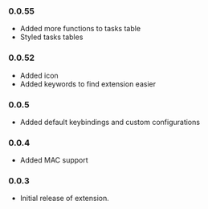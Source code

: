 ### 0.0.55

- Added more functions to tasks table
- Styled tasks tables

### 0.0.52

- Added icon
- Added keywords to find extension easier

### 0.0.5

- Added default keybindings and custom configurations

### 0.0.4

- Added MAC support

### 0.0.3

- Initial release of extension.